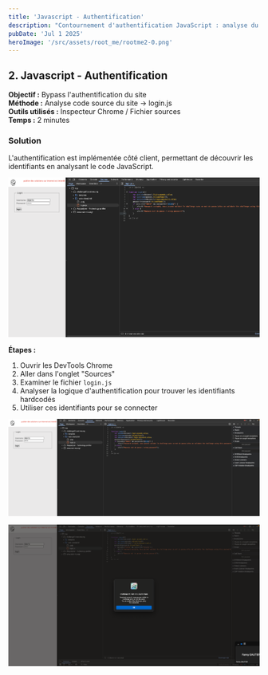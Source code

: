 ```yaml
---
title: 'Javascript - Authentification'
description: "Contournement d'authentification JavaScript : analyse du code source pour bypasser la sécurité"
pubDate: 'Jul 1 2025'
heroImage: '/src/assets/root_me/rootme2-0.png'
---
```


## 2. Javascript - Authentification

**Objectif :** Bypass l'authentification du site  
**Méthode :** Analyse code source du site -> login.js  
**Outils utilisés :** Inspecteur Chrome / Fichier sources  
**Temps :** 2 minutes  


### Solution

L'authentification est implémentée côté client, permettant de découvrir les identifiants en analysant le code JavaScript.

![Challenge JavaScript Authentification](/src/assets/root_me/rootme2-0.png)

**Étapes :**
1. Ouvrir les DevTools Chrome
2. Aller dans l'onglet "Sources"
3. Examiner le fichier `login.js`
4. Analyser la logique d'authentification pour trouver les identifiants hardcodés
5. Utiliser ces identifiants pour se connecter

![Analyse du code source JavaScript](/src/assets/root_me/rootme2-2.png)

![Solution JavaScript Authentification](/src/assets/root_me/rootme2-3.png)
